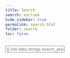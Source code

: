 ```yaml
---
title: Search
search: exclude
hide_sidebar: true
permalink: search.html
folder: search
toc: false
---
```


<!--start search-->
<input type="text" id="_search-input" placeholder="{{ site.data.strings.search_placeholder_text }}">
<ol id="onpage_results-container"></ol>

<script src="{{ 'js/jekyll-search.js' }}" type="text/javascript"></script>
<script type="text/javascript">
	SimpleJekyllSearch.init({
		searchInput: document.getElementById('_search-input'),
		resultsContainer: document.getElementById('onpage_results-container'),
		dataSource: '{{ "search.json" }}',
		searchResultTemplate: '<li><a href="{url}">{title}</a><br>{date}&nbsp;&minus;&nbsp;{path}<br>{content}</li>',
		noResultsText: '{{ site.data.strings.search_no_results_text }}',
		limit: 30,
		fuzzy: true
	})
</script>
<!--end search-->
